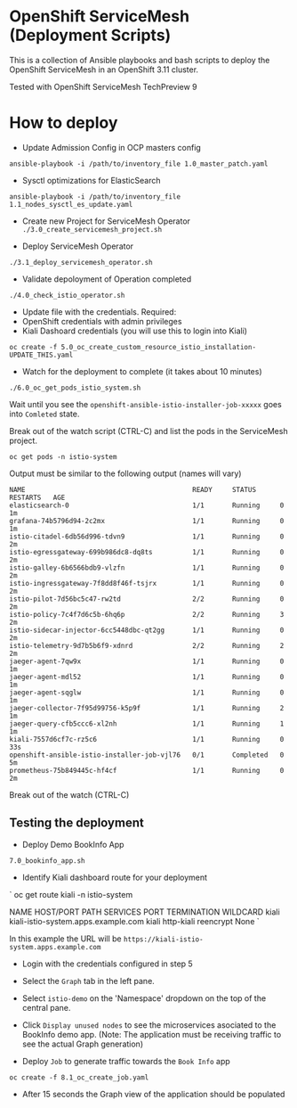 # OpenShift ServiceMesh (Deployment Scripts)

This is a collection of Ansible playbooks and bash scripts to deploy the OpenShift ServiceMesh in an OpenShift 3.11 cluster.

Tested with OpenShift ServiceMesh TechPreview 9


# How to deploy


- Update Admission Config in OCP masters config  

`ansible-playbook -i /path/to/inventory_file 1.0_master_patch.yaml`

- Sysctl optimizations for ElasticSearch

`ansible-playbook -i /path/to/inventory_file 1.1_nodes_sysctl_es_update.yaml`

- Create new Project for ServiceMesh Operator
`./3.0_create_servicemesh_project.sh`

- Deploy ServiceMesh Operator

`./3.1_deploy_servicemesh_operator.sh`

- Validate depoloyment of Operation completed

`./4.0_check_istio_operator.sh`

- Update file with the credentials. Required:
 - OpenShift credentials with admin privileges
 - Kiali Dashoard credentials (you will use this to login into Kiali)

`oc create -f 5.0_oc_create_custom_resource_istio_installation-UPDATE_THIS.yaml`

- Watch for the deployment to complete (it takes about 10 minutes)

`./6.0_oc_get_pods_istio_system.sh`

Wait until you see the `openshift-ansible-istio-installer-job-xxxxx` goes into `Comleted` state.

Break out of the watch script (CTRL-C) and list the pods in the ServiceMesh project. 

`oc get pods -n istio-system`

Output must be similar to the following output (names will vary)

```
NAME                                          READY     STATUS      RESTARTS   AGE
elasticsearch-0                               1/1       Running     0          1m
grafana-74b5796d94-2c2mx                      1/1       Running     0          1m
istio-citadel-6db56d996-tdvn9                 1/1       Running     0          2m
istio-egressgateway-699b986dc8-dq8ts          1/1       Running     0          2m
istio-galley-6b6566bdb9-vlzfn                 1/1       Running     0          2m
istio-ingressgateway-7f8dd8f46f-tsjrx         1/1       Running     0          2m
istio-pilot-7d56bc5c47-rw2td                  2/2       Running     0          2m
istio-policy-7c4f7d6c5b-6hq6p                 2/2       Running     3          2m
istio-sidecar-injector-6cc5448dbc-qt2gg       1/1       Running     0          2m
istio-telemetry-9d7b5b6f9-xdnrd               2/2       Running     2          2m
jaeger-agent-7qw9x                            1/1       Running     0          1m
jaeger-agent-mdl52                            1/1       Running     0          1m
jaeger-agent-sqglw                            1/1       Running     0          1m
jaeger-collector-7f95d99756-k5p9f             1/1       Running     2          1m
jaeger-query-cfb5ccc6-xl2nh                   1/1       Running     1          1m
kiali-7557d6cf7c-rz5c6                        1/1       Running     0          33s
openshift-ansible-istio-installer-job-vjl76   0/1       Completed   0          5m
prometheus-75b849445c-hf4cf                   1/1       Running     0          2m
```

Break out of the watch (CTRL-C) 

## Testing the deployment

- Deploy Demo BookInfo App

`7.0_bookinfo_app.sh`

- Identify Kiali dashboard route for your deployment 

`
oc get route kiali -n istio-system

NAME      HOST/PORT                             PATH      SERVICES   PORT         TERMINATION   WILDCARD
kiali     kiali-istio-system.apps.example.com             kiali      http-kiali   reencrypt     None
`

In this example the URL will be `https://kiali-istio-system.apps.example.com`

- Login with the credentials configured in step 5

- Select the `Graph` tab in the left pane.

- Select `istio-demo` on the 'Namespace' dropdown on the top of the central pane.

- Click `Display unused nodes` to see the microservices asociated to the BookInfo demo app. (Note: The application must be receiving traffic to see the actual Graph generation)

- Deploy `Job` to generate traffic towards the `Book Info` app

`oc create -f 8.1_oc_create_job.yaml`

- After 15 seconds the Graph view of the application should be populated


